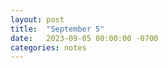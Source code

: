 ```yaml
---
layout: post
title:  "September 5"
date:   2023-09-05 00:00:00 -0700
categories: notes
---
```


<object data="https://chrisdongwon.github.io/Calculus2-Workshop-Fall23/sep05.pdf" width="1000" height="1000" type='application/pdf'></object>